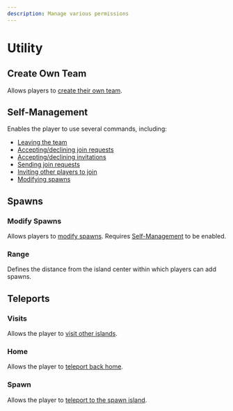 ```yaml
---
description: Manage various permissions
---
```


# Utility
## Create Own Team
Allows players to [create their own team](../../user/user.md#creating-your-own-island).

## Self-Management
Enables the player to use several commands, including:
- [Leaving the team](../admin.md#leaving-a-team)
- [Accepting/declining join requests](../../user/join-team.md#accepting-requests)
- [Accepting/declining invitations](../../user/invitations.md#accepting-invitations)
- [Sending join requests](../../user/join-team.md#sending-a-join-request)
- [Inviting other players to join](../../user/invitations.md#inviting-users)
- [Modifying spawns](#modify-spawns)

## Spawns
### Modify Spawns
Allows players to [modify spawns](../../user/user.md#modifying-spawns). Requires [Self-Management](#self-management) to be
enabled.

### Range
Defines the distance from the island center within which players can add spawns.

## Teleports
### Visits
Allows the player to [visit other islands](../../user/visiting.md).

### Home
Allows the player to [teleport back home](../../user/user.md#teleporting-back-to-home-island).

### Spawn
Allows the player to [teleport to the spawn island](../../user/user.md#teleporting-to-spawn-island).
